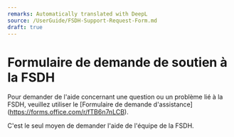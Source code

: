 ```yaml
---
remarks: Automatically translated with DeepL
source: /UserGuide/FSDH-Support-Request-Form.md
draft: true
---
```


# Formulaire de demande de soutien à la FSDH

Pour demander de l'aide concernant une question ou un problème lié à la FSDH, veuillez utiliser le [Formulaire de demande d'assistance] (https://forms.office.com/r/fTB6n7nLCB).

C'est le seul moyen de demander l'aide de l'équipe de la FSDH.

